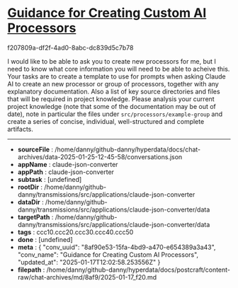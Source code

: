 # [Guidance for Creating Custom AI Processors](https://claude.ai/chat/8af90e53-15fa-4bd9-a470-e654389a3a43)

f207809a-df2f-4ad0-8abc-dc839d5c7b78

I would like to be able to ask you to create new processors for me, but I need to know what core information you will need to be able to acheive this.
Your tasks are to create a template to use for prompts when asking Claude AI to create an new processor or group of processors, together with any explanatory documentation. Also a list of key source directories and files that will be required in project knowledge.
Please analysis your current project knowledge (note that some of the documentation may be out of date), note in particular the files under `src/processors/example-group` and create a series of concise, individual, well-structured and complete artifacts.

---

* **sourceFile** : /home/danny/github-danny/hyperdata/docs/chat-archives/data-2025-01-25-12-45-58/conversations.json
* **appName** : claude-json-converter
* **appPath** : claude-json-converter
* **subtask** : [undefined]
* **rootDir** : /home/danny/github-danny/transmissions/src/applications/claude-json-converter
* **dataDir** : /home/danny/github-danny/transmissions/src/applications/claude-json-converter/data
* **targetPath** : /home/danny/github-danny/transmissions/src/applications/claude-json-converter/data
* **tags** : ccc10.ccc20.ccc30.ccc40.ccc50
* **done** : [undefined]
* **meta** : {
  "conv_uuid": "8af90e53-15fa-4bd9-a470-e654389a3a43",
  "conv_name": "Guidance for Creating Custom AI Processors",
  "updated_at": "2025-01-17T12:02:58.253556Z"
}
* **filepath** : /home/danny/github-danny/hyperdata/docs/postcraft/content-raw/chat-archives/md/8af9/2025-01-17_f20.md